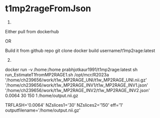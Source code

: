 # t1mp2rageFromJson

1. 
Either pull from dockerhub

OR

Build it from github repo
git clone 
docker build username/t1mp2rage:latest

2. 

docker run -v /home:/home prabhjotkaur1991/t1mp2rage:latest sh run_EstimateT1fromMP2RAGE1.sh /opt/mcr/R2023a  '/home/ch239656/work/t1w_MP2RAGE_UNI/t1w_MP2RAGE_UNI.nii.gz' '/home/ch239656/work/t1w_MP2RAGE_INV1/t1w_MP2RAGE_INV1.json' '/home/ch239656/work/t1w_MP2RAGE_INV2/t1w_MP2RAGE_INV2.json' 0.0064 30 150 1 /home/output.nii.gz

TRFLASH='0.0064'
NZslices1='30'
NZslices2='150'
eff='1'
outputfilename='/home/output.nii.gz'
